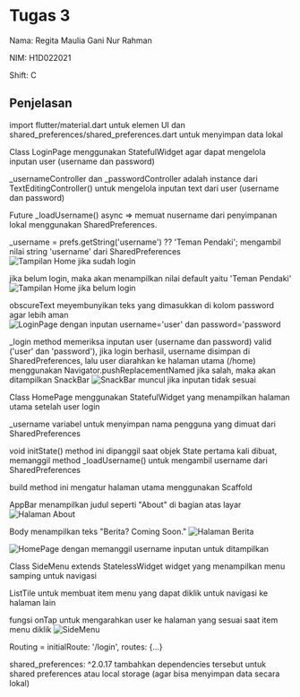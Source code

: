 # Tugas 3

Nama: Regita Maulia Gani Nur Rahman

NIM: H1D022021

Shift: C

## Penjelasan

import flutter/material.dart untuk elemen UI dan shared_preferences/shared_preferences.dart untuk menyimpan data lokal

Class LoginPage menggunakan StatefulWidget agar dapat mengelola inputan user (username dan password)

_usernameController dan _passwordController adalah instance dari TextEditingController() untuk mengelola inputan text dari user (username dan password)

Future<void> _loadUsername() async => memuat nusername dari penyimpanan lokal menggunakan SharedPreferences.

_username = prefs.getString('username') ?? 'Teman Pendaki';
mengambil nilai string 'username' dari SharedPreferences
![Tampilan Home jika sudah login](image-6.png)

jika belum login, maka akan menampilkan nilai default yaitu 'Teman Pendaki'
![Tampilan Home jika belum login](image-8.png)

obscureText meyembunyikan teks yang dimasukkan di kolom password agar lebih aman
![LoginPage dengan inputan username='user' dan password='password](image-1.png)

_login method memeriksa inputan user (username dan password) valid ('user' dan 'password'), jika login berhasil, username disimpan di SharedPreferences, lalu user diarahkan ke halaman utama (/home) menggunakan Navigator.pushReplacementNamed
jika salah, maka akan ditampilkan SnackBar
![SnackBar muncul jika inputan tidak sesuai](image-3.png)


Class HomePage menggunakan StatefulWidget yang menampilkan halaman utama setelah user login

_username variabel untuk menyimpan nama pengguna yang dimuat dari SharedPreferences

void initState() method ini dipanggil saat objek State pertama kali dibuat, memanggil method _loadUsername() untuk mengambil username dari SharedPreferences

build method ini mengatur halaman utama menggunakan Scaffold

AppBar menampilkan judul seperti "About" di bagian atas layar
![Halaman About](image-4.png)

Body menampilkan teks "Berita? Coming Soon."
![Halaman Berita](image-5.png)

![HomePage dengan memanggil username inputan untuk ditampilkan](image-6.png)


Class SideMenu extends StatelessWidget widget yang menampilkan menu samping untuk navigasi

ListTile untuk membuat item menu yang dapat diklik untuk navigasi ke halaman lain

fungsi onTap untuk mengarahkan user ke halaman yang sesuai saat item menu diklik
![SideMenu](image-7.png)

Routing =
initialRoute: '/login',
      routes: {...}

shared_preferences: ^2.0.17
tambahkan dependencies tersebut untuk shared preferences atau local storage (agar bisa menyimpan data secara lokal)
